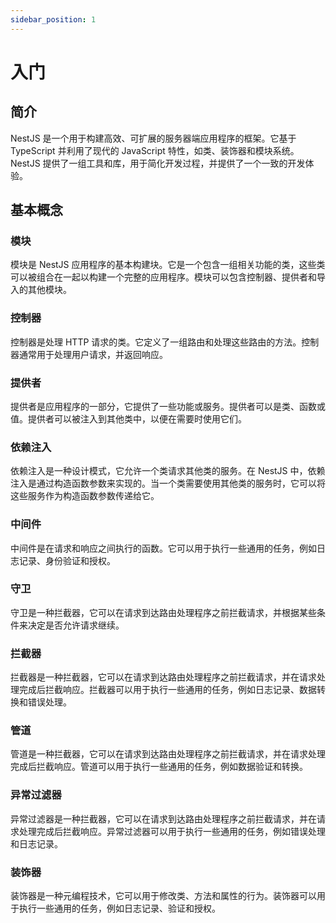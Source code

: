 ```yaml
---
sidebar_position: 1
---
```


# 入门

## 简介

NestJS 是一个用于构建高效、可扩展的服务器端应用程序的框架。它基于 TypeScript 并利用了现代的 JavaScript 特性，如类、装饰器和模块系统。NestJS 提供了一组工具和库，用于简化开发过程，并提供了一个一致的开发体验。

## 基本概念

### 模块

模块是 NestJS 应用程序的基本构建块。它是一个包含一组相关功能的类，这些类可以被组合在一起以构建一个完整的应用程序。模块可以包含控制器、提供者和导入的其他模块。

### 控制器

控制器是处理 HTTP 请求的类。它定义了一组路由和处理这些路由的方法。控制器通常用于处理用户请求，并返回响应。

### 提供者

提供者是应用程序的一部分，它提供了一些功能或服务。提供者可以是类、函数或值。提供者可以被注入到其他类中，以便在需要时使用它们。

### 依赖注入

依赖注入是一种设计模式，它允许一个类请求其他类的服务。在 NestJS 中，依赖注入是通过构造函数参数来实现的。当一个类需要使用其他类的服务时，它可以将这些服务作为构造函数参数传递给它。

### 中间件

中间件是在请求和响应之间执行的函数。它可以用于执行一些通用的任务，例如日志记录、身份验证和授权。

### 守卫

守卫是一种拦截器，它可以在请求到达路由处理程序之前拦截请求，并根据某些条件来决定是否允许请求继续。

### 拦截器

拦截器是一种拦截器，它可以在请求到达路由处理程序之前拦截请求，并在请求处理完成后拦截响应。拦截器可以用于执行一些通用的任务，例如日志记录、数据转换和错误处理。

### 管道

管道是一种拦截器，它可以在请求到达路由处理程序之前拦截请求，并在请求处理完成后拦截响应。管道可以用于执行一些通用的任务，例如数据验证和转换。

### 异常过滤器

异常过滤器是一种拦截器，它可以在请求到达路由处理程序之前拦截请求，并在请求处理完成后拦截响应。异常过滤器可以用于执行一些通用的任务，例如错误处理和日志记录。

### 装饰器

装饰器是一种元编程技术，它可以用于修改类、方法和属性的行为。装饰器可以用于执行一些通用的任务，例如日志记录、验证和授权。
